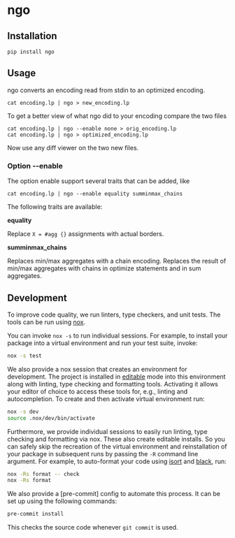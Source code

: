 # ngo

## Installation

```shell
pip install ngo
```

## Usage
ngo converts an encoding read from stdin to an optimized encoding.

```shell
cat encoding.lp | ngo > new_encoding.lp
```

To get a better view of what ngo did to your encoding compare the two files
```shell
cat encoding.lp | ngo --enable none > orig_encoding.lp
cat encoding.lp | ngo > optimized_encoding.lp
```
Now use any diff viewer on the two new files.

### Option --enable

The option enable support several traits that can be added, like
```shell
cat encoding.lp | ngo --enable equality summinmax_chains
```

The following traits are available:

**equality**

Replace `X = #agg {}` assignments with actual borders.

**summinmax_chains**

Replaces min/max aggregates with a chain encoding.
Replaces the result of min/max aggregates with chains in optimize statements and in sum aggregates.


## Development

To improve code quality, we run linters, type checkers, and unit tests. The
tools can be run using [nox]. 

You can invoke `nox -s` to run individual sessions. For example, to install
your package into a virtual environment and run your test suite, invoke:

```bash
nox -s test
```

We also provide a nox session that creates an environment for development. The
project is installed in [editable] mode into this environment along with
linting, type checking and formatting tools. Activating it allows your editor
of choice to access these tools for, e.g., linting and autocompletion. To
create and then activate virtual environment run:

```bash
nox -s dev
source .nox/dev/bin/activate
```

Furthermore, we provide individual sessions to easily run linting, type
checking and formatting via nox. These also create editable installs. So you
can safely skip the recreation of the virtual environment and reinstallation of
your package in subsequent runs by passing the `-R` command line argument. For
example, to auto-format your code using [isort] and [black], run:

```bash
nox -Rs format -- check
nox -Rs format
```

We also provide a [pre-commit] config to automate this process. It can be
set up using the following commands:

```bash
pre-commit install
```

This checks the source code whenever `git commit` is used.

[doc]: https://potassco.org/clingo/python-api/current/
[nox]: https://nox.thea.codes/en/stable/index.html
[pre]: https://pre-commit.com/
[black]: https://black.readthedocs.io/en/stable/
[isort]: https://pycqa.github.io/isort/
[editable]: https://setuptools.pypa.io/en/latest/userguide/development_mode.html
